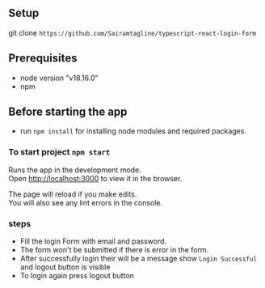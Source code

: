 ## Setup

git clone `https://github.com/Sairamtagline/typescript-react-login-form`

## Prerequisites

- node version "v18.16.0"
- npm

## Before starting the app

- run `npm install` for installing node modules and required packages.

### To start project `npm start`

Runs the app in the development mode.\
Open [http://localhost:3000](http://localhost:3000) to view it in the browser.

The page will reload if you make edits.\
You will also see any lint errors in the console.

### steps

- Fill the login Form with email and password.
- The form won't be submitted if there is error in the form.
- After successfully login their will be a message show `Login Successful` and logout button is visible
- To login again press logout button
